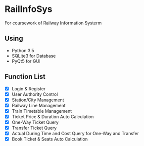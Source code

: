 # RailInfoSys
For coursework of Railway Information Systerm  

## Using
- Python 3.5
- SQLite3 for Database
- PyQt5 for GUI  

## Function List  
- [x] Login & Register
- [x] User Authority Control
- [x] Station/City Management
- [x] Railway Line Management
- [x] Train Timetable Management
- [x] Ticket Price & Duration Auto Calculation
- [x] One-Way Ticket Query
- [x] Transfer Ticket Query
- [x] Actual During Time and Cost Query for One-Way and Transfer
- [x] Book Ticket & Seats Auto Calculation
